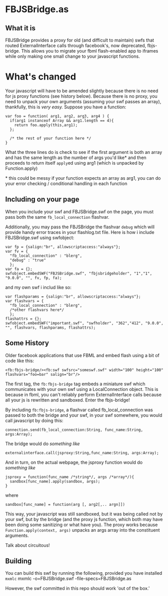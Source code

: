 # FBJSBridge.as

## What it is

FBJSBridge provides a proxy for old (and difficult to maintain) swfs that routed ExternalInterface calls through facebook's, now deprecated, fbjs-bridge. This allows you to migrate your fbml flash-enabled app to iframes while only making one small change to your javascript functions.

# What's changed

Your javascript will have to be amended slightly because there is no need for js proxy functions (see history below). Because there is no proxy, you need to unpack your own arguments (assuming your swf passes an array), thankfully, this is *very easy.* Suppose you have a function:

    var foo = function( arg1, arg2, arg3, arg4 ) {
      if(arg1 instanceof Array && arg1.length == 4){
        return foo.apply(this,arg1);
      };
      
      /* the rest of your function here */
    }
    
What the three lines do is check to see if the first argument is both an array and has the same length as the number of args you'd like* and then proceeds to return itself `apply`ed using arg1 (which is unpacked by Function.apply)

\* this could be messy if your function expects an array as arg1, you can do your error checking / conditional handling in each function

## Including on your page

When you include your swf and FBJSBridge.swf on the page, you must pass both the same `fb_local_connection` flashvar.

Additionally, you may pass the FBJSBridge the flashvar `debug` which will provide handy error traces in your flashlog.txt file. Here is how i include FBJSBridge.swf using swfobject:

    var fp = {salign:"br", allowscriptaccess:"always"};
    var fv = {
      "fb_local_connection" : "blerg",
      "debug" : "true"
      }; 
    var fa = {};
    swfobject.embedSWF("FBJSBridge.swf", "fbjsbridgeholder", "1","1", "9.0.0", "", fv, fp, fa);

and my own swf i includ like so:

    var flashparams = {salign:"br", allowscriptaccess:"always"};
    var flashvars = {
      "fb_local_connection" : "blerg",
      /*other flashvars here*/
      }; 
    flashattrs = {};
    swfobject.embedSWF("important.swf", "swfholder", "362","412", "9.0.0", "", flashvars, flashparams, flashattrs);

## Some History

Older facebook applications that use FBML and embed flash using a bit of code like this:

    <fb:fbjs-bridge/><fb:swf swfsrc="someswf.swf" width="100" height="100" flashvars="foo=bar" salign="br"/>

The first tag, the `fb:fbjs-bridge` tag embeds a miniature swf which communicates with your own swf using a LocalConnection object. This is because in fbml, you can't reliably perform ExternalInterface calls because all your js is rewritten and sandboxed. Enter the fbjs-bridge!

By including `fb:fbjs-bridge`, a flashvar called fb_local_connection was passed to both the bridge and your swf, in your swf somewhere, you would call javascript by doing this:

    connection.send(fb_local_connection:String, func_name:String, args:Array);

The bridge would do *something like*

    externalinterface.call(jsproxy:String,func_name:String, args:Array);
    
And in turn, on the actual webpage, the jsproxy function would do *something like*

    jsproxy = function(func_name /*string*/, args /*array*/){
      sandbox[func_name].apply(sandbox, args);
    }
    
where

    sandbox[func_name] = function(arg [, arg2[,.. argn]])

This way, your javascript was still sandboxed, but it was being called not by your swf, but by the bridge (and the proxy js function, which both may have been doing some sanitizing or what have you). The proxy works because `Function.apply(context, args)` unpacks an args array into the constituent arguments.

Talk about circuitous!

## Building

You can build this swf by running the following, provided you have installed `mxmlc`
    mxmlc -o=FBJSBridge.swf -file-specs=FBJSBridge.as

However, the swf committed in this repo should work 'out of the box.'